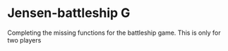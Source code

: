 # Jensen-battleship G
 Completing the missing functions for the battleship game. This is only for two players
